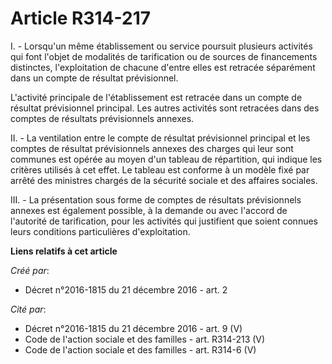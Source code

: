 # Article R314-217

I. - Lorsqu'un même établissement ou service poursuit plusieurs activités qui font l'objet de modalités de tarification ou de
sources de financements distinctes, l'exploitation de chacune d'entre elles est retracée séparément dans un compte de
résultat prévisionnel. 

L'activité principale de l'établissement est retracée dans un compte de résultat prévisionnel principal. Les autres activités
sont retracées dans des comptes de résultats prévisionnels annexes. 

II. - La ventilation entre le compte de résultat prévisionnel principal et les comptes de résultat prévisionnels annexes des
charges qui leur sont communes est opérée au moyen d'un tableau de répartition, qui indique les critères utilisés à cet
effet. Le tableau est conforme à un modèle fixé par arrêté des ministres chargés de la sécurité sociale et des affaires
sociales. 

III. - La présentation sous forme de comptes de résultats prévisionnels annexes est également possible, à la demande ou avec
l'accord de l'autorité de tarification, pour les activités qui justifient que soient connues leurs conditions particulières
d'exploitation.

**Liens relatifs à cet article**

_Créé par_:

  - Décret n°2016-1815 du 21 décembre 2016 - art. 2

_Cité par_:

  - Décret n°2016-1815 du 21 décembre 2016 - art. 9 (V)
  - Code de l'action sociale et des familles - art. R314-213 (V)
  - Code de l'action sociale et des familles - art. R314-6 (V)
